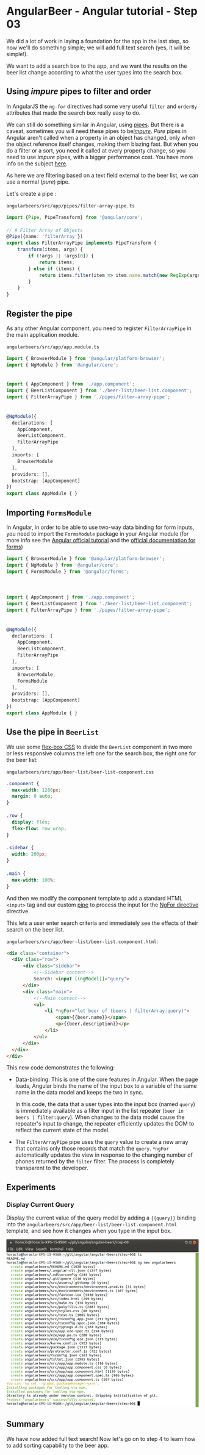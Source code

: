 # AngularBeer - Angular tutorial - Step 03 #

We did a lot of work in laying a foundation for the app in the last step, so now we'll do something simple; we will add full text search (yes, it will be simple!).

We want to add a search box to the app, and we want the results on the beer list change according to what the user types into the search box.

## Using *impure* pipes to filter and order

In AngularJS the `ng-for` directives had some very useful `filter` and `orderBy` attributes that made the search box really easy to do.

We can still do something similar in Angular, using [pipes](https://angular.io/docs/ts/latest/guide/pipes.html). But there is a caveat, sometimes you will need these pipes to be[*impure*](https://angular.io/guide/pipes#pure-and-impure-pipes). *Pure* pipes in Angular aren't called when a property in an object has changed, only when the object reference itself changes, making them blazing fast. But when you do a filter or a sort, you need it called at every property change, so you need to use *impure* pipes, with a bigger performance cost. You have more info on the subject [here](https://angular.io/guide/pipes#appendix-no-filterpipe-or-orderbypipe).

As here we are filtering based on a text field external to the beer list, we can use a normal (*pure*) pipe.

Let's create a pipe :

`angularbeers/src/app/pipes/filter-array-pipe.ts`

```typescript
import {Pipe, PipeTransform} from '@angular/core';

// # Filter Array of Objects
@Pipe({name: 'filterArray'})
export class FilterArrayPipe implements PipeTransform {
    transform(items, args) {
        if (!args || !args[0]) {
            return items;
        } else if (items) {
            return items.filter(item => item.name.match(new RegExp(args, 'i')));
        }
    }
}
```

## Register the pipe

As any other Angular component, you need to register `FilterArrayPipe` in the main application module.

`angularbeers/src/app/app.module.ts`

```typescript
import { BrowserModule } from '@angular/platform-browser';
import { NgModule } from '@angular/core';


import { AppComponent } from './app.component';
import { BeerListComponent } from './beer-list/beer-list.component';
import { FilterArrayPipe } from './pipes/filter-array-pipe';


@NgModule({
  declarations: [
    AppComponent,
    BeerListComponent,
    FilterArrayPipe
  ],
  imports: [
    BrowserModule
  ],
  providers: [],
  bootstrap: [AppComponent]
})
export class AppModule { }
```

## Importing `FormsModule`

In Angular, in order to be able to use two-way data binding for form inputs, you need to import the `FormsModule` package in your Angular module (for more info see the [Angular official tutorial](https://angular.io/docs/ts/latest/tutorial/toh-pt1.html#!#two-way-binding) and the [official documentation for forms](https://angular.io/docs/ts/latest/guide/forms.html))

```typescript
import { BrowserModule } from '@angular/platform-browser';
import { NgModule } from '@angular/core';
import { FormsModule } from '@angular/forms';



import { AppComponent } from './app.component';
import { BeerListComponent } from './beer-list/beer-list.component';
import { FilterArrayPipe } from './pipes/filter-array-pipe';


@NgModule({
  declarations: [
    AppComponent,
    BeerListComponent,
    FilterArrayPipe
  ],
  imports: [
    BrowserModule,
    FormsModule
  ],
  providers: [],
  bootstrap: [AppComponent]
})
export class AppModule { }
```

## Use the pipe in `BeerList` 


We use some [flex-box CSS](https://css-tricks.com/snippets/css/a-guide-to-flexbox/) to divide the `BeerList` component in two more or less responsive columns the left one for the search box, the right one for the beer  list:


`angularbeers/src/app/beer-list/beer-list-component.css`

```css
.component {
  max-width: 1280px;
  margin: 0 auto;
}

.row {
  display: flex;
  flex-flow: row wrap;
}

.sidebar {
  width: 200px;
}

.main {
  max-width: 100%;
}
```

And then we modify the component template tp add a standard HTML `<input>` tag and our custom [pipe](https://angular.io/docs/ts/latest/guide/pipes.html) to process the input for the [NgFor directive](https://angular.io/docs/ts/latest/api/common/index/NgFor-directive.html) directive.

This lets a user enter search criteria and immediately see the effects of their search on the beer list.


`angularbeers/src/app/beer-list/beer-list.component.html`:

```html
<div class="container">
  <div class="row">
      <div class="sidebar">
          <!--Sidebar content-->
          Search: <input [(ngModel)]="query">
      </div>
      <div class="main">
          <!--Main content-->
          <ul>
              <li *ngFor="let beer of (beers | filterArray:query)">
                  <span>{{beer.name}}</span>
                  <p>{{beer.description}}</p>
              </li>
          </ul>
      </div>
  </div>
</div>
```


This new code demonstrates the following:

* Data-binding: This is one of the core features in Angular. When the page loads, Angular binds the name of the input box to
  a variable of the same name in the data model and keeps the two in sync.

  In this code, the data that a user types into the input box (named `query`) is immediately available as a filter input in the list repeater (`beer in beers | filter:query`). When changes to the data model cause the repeater's input to change, the repeater efficiently updates the DOM to reflect the current state of the model.

* The `FilterArrayPipe` pipe uses the `query` value to create a new array that contains only those records that match the `query`. `*ngFor` automatically updates the view in response to the changing number of phones returned by the `filter` filter. The process is completely transparent to the developer.


## Experiments

### Display Current Query

Display the current value of the query model by adding a `{{query}}` binding into the `angularbeers/src/app/beer-list/beer-list.component.html` template, and see how it changes when you type in the input box.


![Display Current Query](../assets/step-00_01.jpg)

## Summary ##

We have now added full text search! Now let's go on to step 4 to learn how to add sorting capability to the beer app.